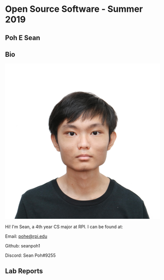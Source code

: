 # Open Source Software - Summer 2019
## Poh E Sean

## Bio

![headshot](Headshot.jpg)

Hi! I'm Sean, a 4th year CS major at RPI. I can be found at:

Email: pohe@rpi.edu

Github: seanpoh1

Discord: Sean Poh#9255

## Lab Reports